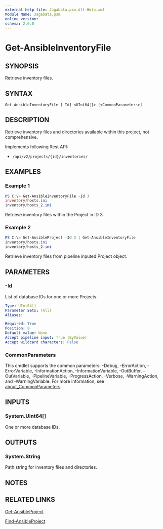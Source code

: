 ```yaml
---
external help file: Jagabata.psm.dll-Help.xml
Module Name: Jagabata.psm
online version:
schema: 2.0.0
---
```


# Get-AnsibleInventoryFile

## SYNOPSIS
Retrieve inventory files.

## SYNTAX

```
Get-AnsibleInventoryFile [-Id] <UInt64[]> [<CommonParameters>]
```

## DESCRIPTION
Retrieve inventory files and directories available within this project, not comprehensive.

Implements following Rest API:  
- `/api/v2/projects/{id}/inventories/`

## EXAMPLES

### Example 1
```powershell
PS C:\> Get-AnsibleInventoryFile -Id 3
inventory/hosts.ini
inventory/hosts_2.ini
```

Retrieve inventory files within the Project in ID 3.

### Example 2
```powershell
PS C:\> Get-AnsibleProject -Id 3 | Get-AnsibleInventoryFile
inventory/hosts.ini
inventory/hosts_2.ini
```

Retrieve inventory files from pipeline inputed Project object.

## PARAMETERS

### -Id
List of database IDs for one or more Projects.

```yaml
Type: UInt64[]
Parameter Sets: (All)
Aliases:

Required: True
Position: 0
Default value: None
Accept pipeline input: True (ByValue)
Accept wildcard characters: False
```

### CommonParameters
This cmdlet supports the common parameters: -Debug, -ErrorAction, -ErrorVariable, -InformationAction, -InformationVariable, -OutBuffer, -OutVariable, -PipelineVariable, -ProgressAction, -Verbose, -WarningAction, and -WarningVariable. For more information, see [about_CommonParameters](http://go.microsoft.com/fwlink/?LinkID=113216).

## INPUTS

### System.UInt64[]
One or more database IDs.

## OUTPUTS

### System.String
Path string for inventory files and directories.

## NOTES

## RELATED LINKS

[Get-AnsibleProject](Get-AnsibleProject.md)

[Find-AnsibleProject](Find-AnsibleProject.md)

